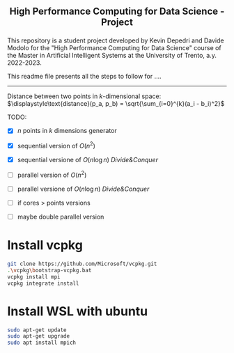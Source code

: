 ## <p align="center">High Performance Computing for Data Science - Project</p> 

This repository is a student project developed by Kevin Depedri and Davide Modolo for the "High Performance Computing for Data Science" course of the Master in Artificial Intelligent Systems at the University of Trento, a.y. 2022-2023. 

This readme file presents all the steps to follow for ....

---

Distance between two points in $k$-dimensional space: $\displaystyle\text{distance}(p_a, p_b) = \sqrt{\sum_{i=0}^{k}(a_i - b_i)^2}$

TODO:

- [x] $n$ points in $k$ dimensions generator

- [x] sequential version of $O(n^2)$

- [x] sequential versione of $O(n\log n)$ _Divide&Conquer_

- [ ] parallel version of $O(n^2)$

- [ ] parallel versione of $O(n\log n)$ _Divide&Conquer_

- [ ] if cores > points versions

- [ ] maybe double parallel version

# Install vcpkg
```bash
git clone https://github.com/Microsoft/vcpkg.git
.\vcpkg\bootstrap-vcpkg.bat
vcpkg install mpi
vcpkg integrate install
```

# Install WSL with ubuntu
```bash
sudo apt-get update
sudo apt-get upgrade
sudo apt install mpich
```